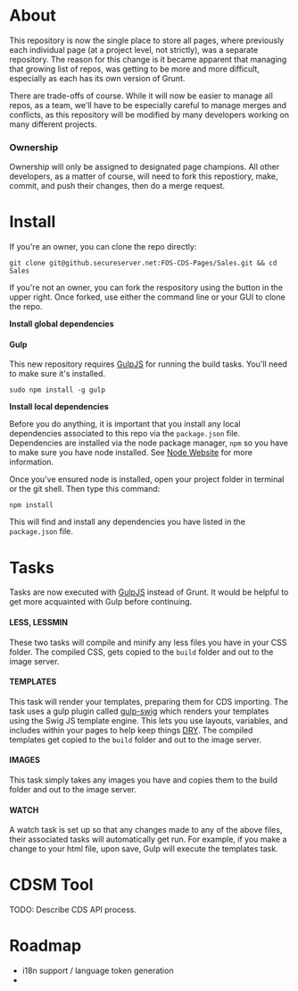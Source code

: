 About
=====

This repository is now the single place to store all pages, where previously each individual page (at a project level,
not strictly), was a separate repository. The reason for this change is it became apparent that managing that growing
list of repos, was getting to be more and more difficult, especially as each has its own version of Grunt.

There are trade-offs of course. While it will now be easier to manage all repos, as a team, we'll have to be especially
careful to manage merges and conflicts, as this repository will be modified by many developers working on many different
projects.

### Ownership

Ownership will only be assigned to designated page champions. All other developers, as a matter of course, will need to
fork this repostiory, make, commit, and push their changes, then do a merge request.

Install
=====

If you're an owner, you can clone the repo directly:

```
git clone git@github.secureserver.net:FOS-CDS-Pages/Sales.git && cd Sales
```

If you're not an owner, you can fork the respository using the button in the upper right. Once forked, use either the
command line or your GUI to clone the repo.

**Install global dependencies**

#### Gulp

This new repository requires [GulpJS](http://www.gulpjs.com) for running the build tasks. You'll need to make sure it's installed.

```
sudo npm install -g gulp
```

**Install local dependencies**

Before you do anything, it is important that you install any local dependencies associated to this repo via the ```package.json``` file.
Dependencies are installed via the node package manager, ```npm``` so you have to make sure you have node installed.
See [Node Website](http://www.nodejs.org/) for more information.

Once you've ensured node is installed, open your project folder in terminal or the git shell. Then type this command:

```
npm install
```

This will find and install any dependencies you have listed in the ```package.json``` file.

Tasks
=====

Tasks are now executed with [GulpJS](http://www.gulpjs.com) instead of Grunt. It would be helpful to get more
acquainted with Gulp before continuing.

#### LESS, LESSMIN
These two tasks will compile and minify any less files you have in your CSS folder. The compiled CSS, gets copied
to the ```build``` folder and out to the image server.

#### TEMPLATES
This task will render your templates, preparing them for CDS importing. The task uses a gulp plugin called
[gulp-swig](https://www.npmjs.org/package/gulp-swig) which renders your templates using the Swig JS template engine. This
lets you use layouts, variables, and includes within your pages to help keep things
[DRY](http://en.wikipedia.org/wiki/Don't_repeat_yourself). The compiled templates get copied to the ```build``` folder and
out to the image server.

#### IMAGES
This task simply takes any images you have and copies them to the build folder and out to the image server.

#### WATCH
A watch task is set up so that any changes made to any of the above files, their associated tasks will automatically get run.
For example, if you make a change to your html file, upon save, Gulp will execute the templates task.

CDSM Tool
=====

TODO: Describe CDS API process.

Roadmap
=====

 * i18n support / language token generation
 * 

